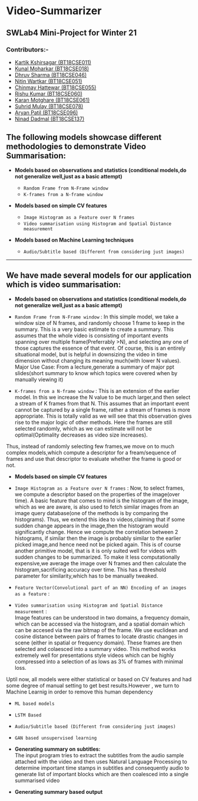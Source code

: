 # Video-Summarizer

## SWLab4 Mini-Project for Winter 21

### Contributors:-
* [Kartik Kshirsagar (BT18CSE011)](https://github.com/kartikkshirsagar)
* [Kunal Moharkar (BT18CSE018)](https://github.com/KunalMoharkar)
* [Dhruv Sharma (BT18CSE046)](https://github.com/dsdroid1)
* [Nitin Wartkar (BT18CSE051)](https://github.com/nitinosiris)
* [Chinmay Hattewar (BT18CSE055)](https://github.com/chinuh037)
* [Rishu Kumar (BT18CSE060)](https://github.com/dsdroid1)
* [Karan Motghare (BT18CSE061)](https://github.com/karanmotghare)
* [Suhrid Mulay (BT18CSE078)](https://github.com/suhridmulay)
* [Aryan Patil (BT18CSE096)](https://github.com/aryanpatil)
* [Ninad Dadmal (BT18CSE137)](https://github.com/Ninad10code)


## The following models showcase different methodologies to demonstrate Video Summarisation:
+ **Models based on observations and statistics (conditional models,do not generalize well,just as a basic attempt)**
  + `Random Frame from N-Frame window` 
  + `K-frames from a N-frame window`

+ **Models based on simple CV features**
  + `Image Histogram as a Feature over N frames`
  + `Video summarisation using Histogram and Spatial Distance measurement`

+ **Models based on Machine Learning techniques**
  + `Audio/Subtitle based (Different from considering just images)`


---------------------------------------------------------------------------------------------------------------------------------------------------------------------------

## We have made several models for our application which is video summarisation:
+ **Models based on observations and statistics (conditional models,do not generalize well,just as a basic attempt)**
+ `Random Frame from N-Frame window` :
In this simple model, we take a window size of N frames, and randomly choose 1 frame to keep in the summary. This is a very basic estimate to create a summary. This assumes that the whole video is consisting of important events spanning over multiple frame(Preferrably >N), and selecting any one of those captures the essence of that event. Of course, this is an entirely situational model, but is helpful in downsizing the video in time dimension without changing its meaning much(with lower N values). Major Use Case: From a lecture,generate a summary of major ppt slides(short summary to know which topics were covered when by manually viewing it)

+ `K-frames from a N-frame window` :
This is an extension of the earlier model. In this we increase the N value to be much larger,and then select a stream of K frames from that N. This assumes that an important event cannot be captured by a single frame, rather a stream of frames is more appropriate. This is totally valid as we will see that this observation gives rise to the major logic of other methods. Here the frames are still selected randomly, which as we can estimate will not be optimal(Optimality decreases as video size increases).

Thus, instead of randomly selecting few frames,we move on to much complex models,which compute a descriptor for a fream/sequence of frames and use that descriptor to evaluate whether the frame is good or not.

+ **Models based on simple CV features**
+ `Image Histogram as a Feature over N frames` :
Now, to select frames, we compute a descriptor based on the properties of the image(over time). A basic feature that comes to mind is the histogram of the image, which as we are aware, is also used to fetch similar images from an image query database(one of the methods is by comparing the histograms). Thus, we extend this idea to videos,claiming that if some sudden change appears in the image,then the histogram would significantly change. Hence we compute the correlation between 2 histograms, if similar then the image is probably similar to the earlier picked image,and hence need not be picked again. This is of course another primitive model, that is it is only suited well for videos with sudden changes to be summarized. To make it less computationally expensive,we average the image over N frames and then calculate the histogram,sacrificing accuracy over time. This has a threshold parameter for similarity,which has to be manually tweaked.

+ `Feature Vector(Convolutional part of an NN) Encoding of an images as a feature` :
+ `Video summarisation using Histogram and Spatial Distance measurement` :  
Image features can be understood in two domains, a frequency domain, which can be accessed via the histogram, and a spatial domain which can be accesed via the raw bitmap of the frame. We use euclidean and cosine distance between pairs of frames to locate drastic changes in scene (either in spatial or frequency domain). These frames are then selected and colaesced into a summary video. This method works extremely well for presentations style videos which can be highly compressed into a selection of as lows as 3% of frames with minimal loss.

Uptil now, all models were either statistical or based on CV features and had some degree of manual setting to get best results.However , we turn to Machine Learnig in order to remove this human dependency
+ `ML based models`
+ `LSTM Based`
+ `Audio/Subtitle based (Different from considering just images)`
+ `GAN based unsupervised learning`

+ **Generating summary on subtitles:**  
The input program tries to extract the subtitles from the audio sample attached with the video and then uses Natural Language Processing to determine important time stamps in subtitles and consequently audio to generate list of important blocks which are then coalesced into a single summarised video
+ **Generating summary based output**
